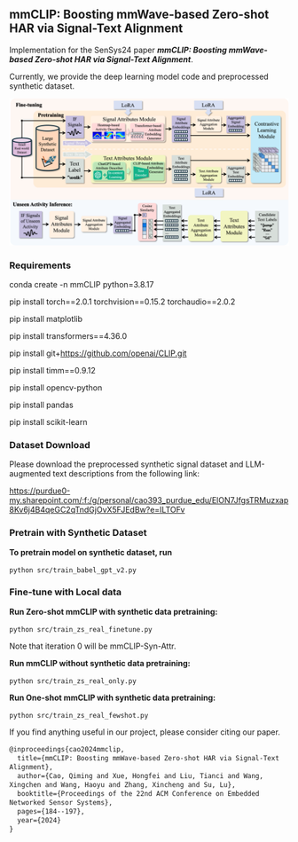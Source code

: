 ## mmCLIP: Boosting mmWave-based Zero-shot HAR via Signal-Text Alignment
Implementation for the SenSys24 paper **_mmCLIP: Boosting mmWave-based Zero-shot HAR via Signal-Text Alignment_**.

Currently, we provide the deep learning model code and preprocessed synthetic dataset.

![System Overview](system_overview.png)

### Requirements
conda create -n mmCLIP python=3.8.17

pip install torch==2.0.1 torchvision==0.15.2 torchaudio==2.0.2

pip install matplotlib

pip install transformers==4.36.0

pip install git+https://github.com/openai/CLIP.git

pip install timm==0.9.12

pip install opencv-python

pip install pandas

pip install scikit-learn

### Dataset Download
Please download the preprocessed synthetic signal dataset and LLM-augmented text descriptions from the following link:

https://purdue0-my.sharepoint.com/:f:/g/personal/cao393_purdue_edu/ElON7JfgsTRMuzxap8Kv6j4B4qeGC2qTndGjOvX5FJEdBw?e=ILTOFv

### Pretrain with Synthetic Dataset
**To pretrain model on synthetic dataset, run**

``python src/train_babel_gpt_v2.py``

### Fine-tune with Local data
**Run Zero-shot mmCLIP with synthetic data pretraining:**

``python src/train_zs_real_finetune.py ``

Note that iteration 0 will be mmCLIP-Syn-Attr.

**Run mmCLIP without synthetic data pretraining:**

``python src/train_zs_real_only.py ``

**Run One-shot mmCLIP with synthetic data pretraining:**

``python src/train_zs_real_fewshot.py ``

If you find anything useful in our project, please consider citing our paper.

```
@inproceedings{cao2024mmclip,
  title={mmCLIP: Boosting mmWave-based Zero-shot HAR via Signal-Text Alignment},
  author={Cao, Qiming and Xue, Hongfei and Liu, Tianci and Wang, Xingchen and Wang, Haoyu and Zhang, Xincheng and Su, Lu},
  booktitle={Proceedings of the 22nd ACM Conference on Embedded Networked Sensor Systems},
  pages={184--197},
  year={2024}
}
```